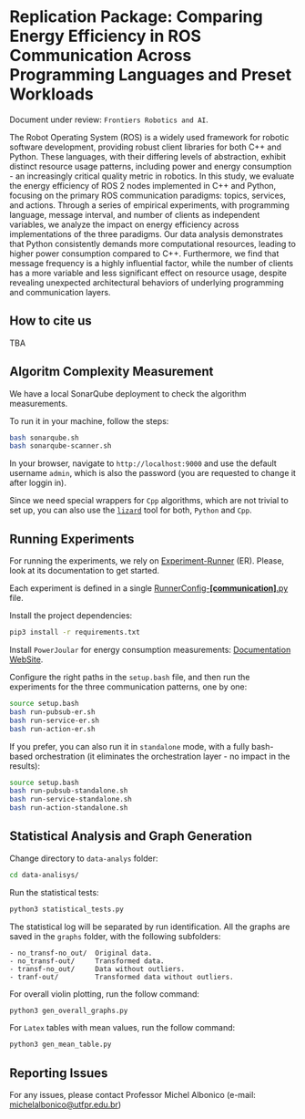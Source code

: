 # Replication Package: Comparing Energy Efficiency in ROS Communication Across Programming Languages and Preset Workloads
Document under review: `Frontiers Robotics and AI`.


The Robot Operating System (ROS) is a widely used framework for robotic software development, providing robust client libraries for both C++ and Python. These languages, with their differing levels of abstraction, exhibit distinct resource usage patterns, including power and energy consumption - an increasingly critical quality metric in robotics. In this study, we evaluate the energy efficiency of ROS 2 nodes implemented in C++ and Python, focusing on the primary ROS communication paradigms: topics, services, and actions. Through a series of empirical experiments, with programming language, message interval, and number of clients as independent variables, we analyze the impact on energy efficiency across implementations of the three paradigms. Our data analysis demonstrates that Python consistently demands more computational resources, leading to higher power consumption compared to C++. Furthermore, we find that message frequency is a highly influential factor, while the number of clients has a more variable and less significant effect on resource usage, despite revealing unexpected architectural behaviors of underlying programming and communication layers.


## How to cite us

TBA

## Algoritm Complexity Measurement

We have a local SonarQube deployment to check the algorithm measurements.

To run it in your machine, follow the steps:

```bash
bash sonarqube.sh
bash sonarqube-scanner.sh
```

In your browser, navigate to `http://localhost:9000` and use the default username `admin`, which is also the password (you are requested to change it after loggin in).

Since we need special wrappers for `Cpp` algorithms, which are not trivial to set up, you can also use the [`lizard`](https://ascl.net/1906.011) tool for both, `Python` and `Cpp`.

## Running Experiments

For running the experiments, we rely on [Experiment-Runner](https://github.com/S2-group/experiment-runner) (ER). Please, look at its documentation to get started.

Each experiment is defined in a single [RunnerConfig-**\[communication\]**.py](./exp_runners/) file.

Install the project dependencies:

```bash
pip3 install -r requirements.txt
```

Install `PowerJoular` for energy consumption measurements: [Documentation WebSite](https://joular.github.io/powerjoular/guide/installation.html).

Configure the right paths in the `setup.bash` file, and then run the experiments for the three communication patterns, one by one:

```bash
source setup.bash
bash run-pubsub-er.sh
bash run-service-er.sh
bash run-action-er.sh
```

If you prefer, you can also run it in `standalone` mode, with a fully bash-based orchestration (it eliminates the orchestration layer - no impact in the results):

```bash
source setup.bash
bash run-pubsub-standalone.sh
bash run-service-standalone.sh
bash run-action-standalone.sh
```

## Statistical Analysis and Graph Generation

Change directory to `data-analys` folder:

```bash
cd data-analisys/
```

Run the statistical tests:
```bash
python3 statistical_tests.py
```

The statistical log will be separated by run identification. All the graphs are saved in the `graphs` folder, with the following subfolders:

```
- no_transf-no_out/  Original data.
- no_transf-out/     Transformed data.
- transf-no_out/     Data without outliers.
- tranf-out/         Transformed data without outliers.
```

For overall violin plotting, run the follow command:
```bash
python3 gen_overall_graphs.py
```

For `Latex` tables with mean values, run the follow command:
```bash
python3 gen_mean_table.py
```

## Reporting Issues

For any issues, please contact Professor Michel Albonico (e-mail: [michelalbonico@utfpr.edu.br](mailto:michelalbonico@utfpr.edu.br))